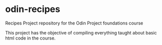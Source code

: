 # odin-recipes

Recipes Project repository for the Odin Project foundations course

This project has the objective of compiling everything taught about basic html code in the course.
